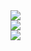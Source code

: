 <a href="https://rupakpoddaradmt.github.io/">
  <img src="https://img.shields.io/badge/Flappy%20Ferreux-FFBF00?style=for-the-badge&logoColor=black" />
</a>  
<br>

<a href="https://rupakpoddaradmt.github.io/AurexPrivacyPolicy/">
  <img src="https://img.shields.io/badge/Aurex%20Privacy%20Policy-FFBF00?style=for-the-badge&logoColor=black" />
</a>  
<br>

<a href="https://rupakpoddaradmt.github.io/AurexSupport/">
  <img src="https://img.shields.io/badge/Aurex%20Support-FFBF00?style=for-the-badge&logoColor=black" />
</a>  

